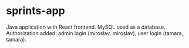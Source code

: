 # sprints-app
Java application with React frontend. 
MySQL used as a database. 
Authorization added: admin login (miroslav, miroslav), user login (tamara, tamara).
